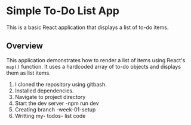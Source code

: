 # Simple To-Do List App

This is a basic React application that displays a list of to-do items.

## Overview

This application demonstrates how to render a list of items using React's `map()` function. It uses a hardcoded array of to-do objects and displays them as list items.

1. I cloned the repository using gitbash.
2. Installed dependencies.
3. Navigate to project directory
4. Start the dev server -npm run dev
5. Creating branch -week-01-setup
6. Writting my- todos- list code
